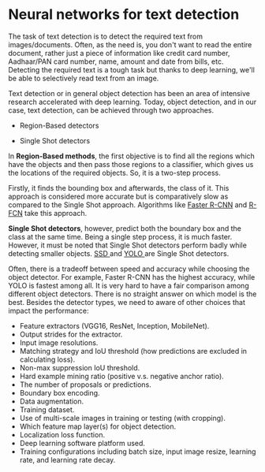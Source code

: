 # Neural networks for text detection

The task of text detection is to detect the required text from images/documents. Often, as the need is, you don't want to read the entire document, rather just a piece of information like credit card number, Aadhaar/PAN card number, name, amount and date from bills, etc. Detecting the required text is a tough task but thanks to deep learning, we'll be able to selectively read text from an image.

Text detection or in general object detection has been an area of intensive research accelerated with deep learning. Today, object detection, and in our case, text detection, can be achieved through two approaches.

* Region-Based detectors

* Single Shot detectors

In **Region-Based methods**, the first objective is to find all the regions which have the objects and then pass those regions to a classifier, which gives us the locations of the required objects. So, it is a two-step process.

Firstly, it finds the bounding box and afterwards, the class of it. This approach is considered more accurate but is comparatively slow as compared to the Single Shot approach. Algorithms like [Faster R-CNN](https://papers.nips.cc/paper/5638-faster-r-cnn-towards-real-time-object-detection-with-region-proposal-networks.pdf) and [R-FCN](https://arxiv.org/abs/1605.06409) take this approach.

**Single Shot detectors**, however, predict both the boundary box and the class at the same time. Being a single step process, it is much faster. However, it must be noted that Single Shot detectors perform badly while detecting smaller objects. [SSD ](https://arxiv.org/abs/1512.02325)and [YOLO ](https://arxiv.org/abs/1506.02640)are Single Shot detectors.

Often, there is a tradeoff between speed and accuracy while choosing the object detector. For example, Faster R-CNN has the highest accuracy, while YOLO is fastest among all. It is very hard to have a fair comparison among different object detectors. There is no straight answer on which model is the best. Besides the detector types, we need to aware of other choices that impact the performance:

- Feature extractors (VGG16, ResNet, Inception, MobileNet).
- Output strides for the extractor.
- Input image resolutions.
- Matching strategy and IoU threshold (how predictions are excluded in calculating loss).
- Non-max suppression IoU threshold.
- Hard example mining ratio (positive v.s. negative anchor ratio).
- The number of proposals or predictions.
- Boundary box encoding.
- Data augmentation.
- Training dataset.
- Use of multi-scale images in training or testing (with cropping).
- Which feature map layer(s) for object detection.
- Localization loss function.
- Deep learning software platform used.
- Training configurations including batch size, input image resize, learning rate, and learning rate decay.